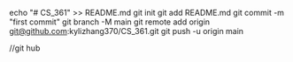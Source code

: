 echo "# CS_361" >> README.md
git init
git add README.md
git commit -m "first commit"
git branch -M main
git remote add origin git@github.com:kylizhang370/CS_361.git
git push -u origin main


//git hub
